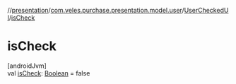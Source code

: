 //[presentation](../../../index.md)/[com.veles.purchase.presentation.model.user](../index.md)/[UserCheckedUI](index.md)/[isCheck](is-check.md)

# isCheck

[androidJvm]\
val [isCheck](is-check.md): [Boolean](https://kotlinlang.org/api/latest/jvm/stdlib/kotlin/-boolean/index.html) = false
